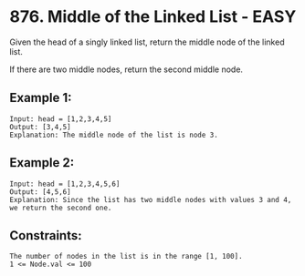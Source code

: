 # 876. Middle of the Linked List - EASY

Given the head of a singly linked list, return the middle node of the linked list.

If there are two middle nodes, return the second middle node.

## Example 1:

```
Input: head = [1,2,3,4,5]
Output: [3,4,5]
Explanation: The middle node of the list is node 3.
```

## Example 2:

```
Input: head = [1,2,3,4,5,6]
Output: [4,5,6]
Explanation: Since the list has two middle nodes with values 3 and 4, we return the second one.
```

## Constraints:

```
The number of nodes in the list is in the range [1, 100].
1 <= Node.val <= 100
```